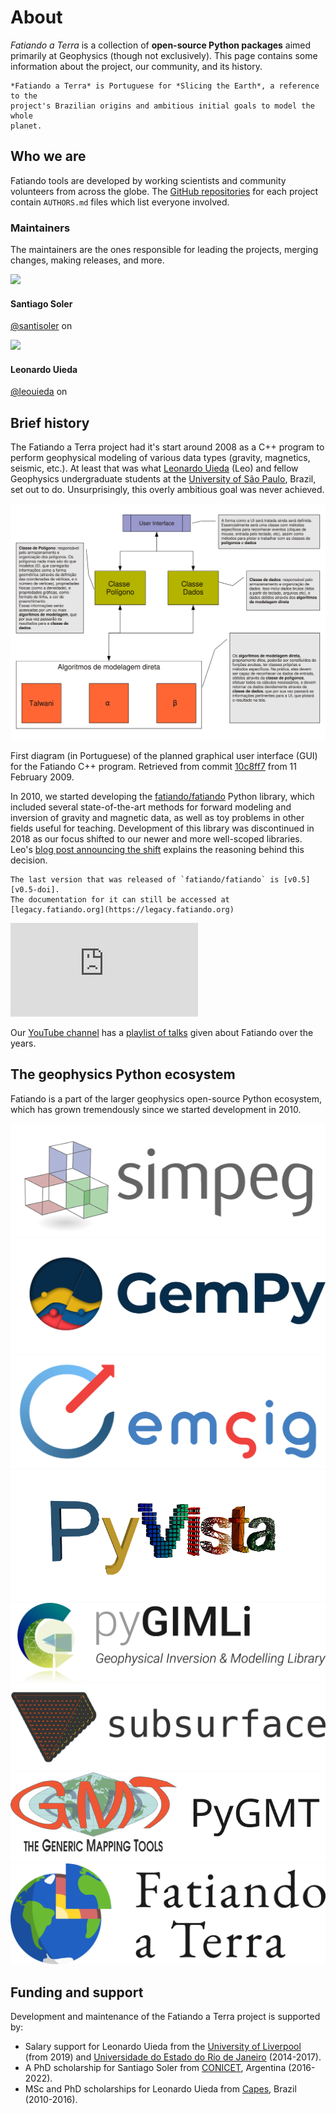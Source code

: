 # About

<div class="lead">
<em>Fatiando a Terra</em> is a collection of <strong>open-source Python
packages</strong> aimed primarily at Geophysics (though not exclusively).
This page contains some information about the project, our community, and its
history.
</div>

```{admonition} Trivia
*Fatiando a Terra* is Portuguese for *Slicing the Earth*, a reference to the
project's Brazilian origins and ambitious initial goals to model the whole
planet.
```


## Who we are

Fatiando tools are developed by working scientists and community volunteers
from across the globe.
The [GitHub repositories][gh] for each project contain `AUTHORS.md` files which
list everyone involved.

### Maintainers

The maintainers are the ones responsible for leading the projects, merging
changes, making releases, and more.

<div class="row gy-3">
<div class="col-6 col-sm-3">
  <div class="card">
    <img class="card-img-top" src="https://github.com/santisoler.png">
    <div class="card-body">
      <h4 class="card-title fs-5">
        Santiago Soler
      </h4>
      <p class="card-text text-muted fs-6">
        <a href="https://github.com/santisoler">@santisoler</a>
        on <i class="fab fa-github" title="GitHub"></i>
      </p>
    </div>
  </div>
</div>
<div class="col-6 col-sm-3">
  <div class="card">
    <img class="card-img-top" src="https://github.com/leouieda.png">
    <div class="card-body">
      <h4 class="card-title fs-5">
        Leonardo Uieda
      </h4>
      <p class="card-text text-muted fs-6">
        <a href="https://github.com/leouieda">@leouieda</a>
        on <i class="fab fa-github" title="GitHub"></i>
      </p>
    </div>
  </div>
</div>
</div>

## Brief history

The Fatiando a Terra project had it's start around 2008 as a C++ program to
perform geophysical modeling of various data types (gravity, magnetics,
seismic, etc.).
At least that was what [Leonardo Uieda][leo] (Leo) and fellow Geophysics
undergraduate students at the [University of São Paulo][usp], Brazil, set out
to do.
Unsurprisingly, this overly ambitious goal was never achieved.

<div class="row pb-3 text-muted align-items-center fs-6">
<div class="col-md-9">

<img src="../_static/fatiando-as-a-gravmag-gui.svg" alt="Box diagram of the layout and flow of information planned for the GUI program." >

</div>
<div class="col-md-3">

First diagram (in Portuguese) of the planned graphical user interface (GUI) for
the Fatiando C++ program.
Retrieved from commit [<i class="fab fa-github"></i> 10c8ff7][commit-gui]
from 11 February 2009.

</div>
</div>

In 2010, we started developing the
[<i class="fab fa-github"></i> fatiando/fatiando][gh-fatiando]
Python library, which included several state-of-the-art methods for forward
modeling and inversion of gravity and magnetic data, as well as toy problems in
other fields useful for teaching.
Development of this library was discontinued in 2018  as our focus shifted to
our newer and more well-scoped libraries.
Leo's [blog post announcing the shift][blog-fatiando-future] explains the
reasoning behind this decision.

```{note}
The last version that was released of `fatiando/fatiando` is [v0.5][v0.5-doi].
The documentation for it can still be accessed at
[legacy.fatiando.org](https://legacy.fatiando.org)
```

<div class="row pb-3 text-muted align-items-center fs-6">
<div class="col-md-9">
<div class="ratio ratio-16x9">
  <iframe src="https://www.youtube.com/embed/videoseries?list=PLPA_RM8wsOqLQRajw_e9ByUe56z7TETaL" title="YouTube video player" frameborder="0" allowfullscreen></iframe>
</div>
</div>
<div class="col-md-3">

Our [YouTube channel][youtube] has a [playlist of talks][yt-playlist] given
about Fatiando over the years.

</div>
</div>

## The geophysics Python ecosystem

Fatiando is a part of the larger geophysics open-source Python ecosystem,
which has grown tremendously since we started development in 2010.

<div class="row gy-4 py-3 align-items-center">
<div class="col-6 col-sm-4 col-md-3">
  <a target="_blank" href="https://simpeg.xyz/">
  <img src="../_static/simpeg-logo.png" title="SimPEG">
  </a>
</div>
<div class="col-6 col-sm-4 col-md-3">
  <a target="_blank" href="https://www.gempy.org/">
  <img src="../_static/gempy-logo.png" title="GemPy">
  </a>
</div>
<div class="col-6 col-sm-4 col-md-3">
  <a target="_blank" href="https://emsig.xyz/">
  <img src="../_static/emsig-logo.svg" title="emsig">
  </a>
</div>
<div class="col-6 col-sm-4 col-md-3">
  <a target="_blank" href="https://docs.pyvista.org/">
  <img src="../_static/pyvista-logo.png" title="PyVista">
  </a>
</div>
<div class="col-6 col-sm-4 col-md-3">
  <a target="_blank" href="https://www.pygimli.org/">
  <img src="../_static/pygimli-logo.svg" title="pyGIMLi">
  </a>
</div>
<div class="col-6 col-sm-4 col-md-3">
  <a target="_blank" href="https://softwareunderground.github.io/subsurface/">
  <img src="../_static/subsurface-logo.svg" title="subsurface">
  </a>
</div>
<div class="col-6 col-sm-4 col-md-3">
  <a target="_blank" href="https://www.pygmt.org/">
  <img src="../_static/pygmt-logo.svg" title="PyGMT">
  </a>
</div>
<div class="col-6 col-sm-4 col-md-3">
  <img src="../_static/fatiando-banner-small.svg" title="Fatiando a Terra">
</div>
</div>

## Funding and support

Development and maintenance of the Fatiando a Terra project is supported by:

* Salary support for Leonardo Uieda from the [University of Liverpool][liv]
  (from 2019) and [Universidade do Estado do Rio de Janeiro][uerj] (2014-2017).
* A PhD scholarship for Santiago Soler from [CONICET][conicet], Argentina
  (2016-2022).
* MSc and PhD scholarships for Leonardo Uieda from [Capes][capes], Brazil
  (2010-2016).

[youtube]: https://www.youtube.com/fatiandoorg
[gh]: https://github.com/fatiando
[gh-fatiando]: https://github.com/fatiando/fatiando
[gh-santi-first-pr]: https://github.com/fatiando/fatiando/pull/188
[leo]: https://www.leouieda.com
[usp]: https://www.iag.usp.br/
[commit-gui]: https://github.com/fatiando/fatiando/blob/10c8ff7c17df53e3e0abd83f1ce8d2a3f6bc57aa/fluxo-simples.pdf
[pinga]: https://www.pinga-lab.org/
[v0.5-doi]: https://doi.org/10.5281/zenodo.157746
[blog-fatiando-future]: https://www.leouieda.com/blog/future-of-fatiando.html
[liv]: https://www.liverpool.ac.uk/earth-ocean-and-ecological-sciences/
[uerj]: https://www.uerj.br/
[conicet]: https://www.conicet.gov.ar/
[capes]: https://www.gov.br/capes
[yt-playlist]: https://youtube.com/playlist?list=PLPA_RM8wsOqLQRajw_e9ByUe56z7TETaL
